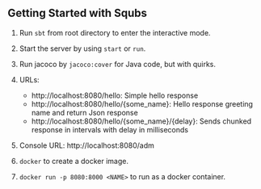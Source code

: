 Getting Started with Squbs
--------------------------

1. Run `sbt` from root directory to enter the interactive mode.

2. Start the server by using `start` or `run`.

3. Run jacoco by `jacoco:cover` for Java code, but with quirks.

5. URLs:
   * http://localhost:8080/hello: Simple hello response
   * http://localhost:8080/hello/{some_name}: Hello response greeting name and return Json response
   * http://localhost:8080/hello/{some_name}/{delay}: Sends chunked response in intervals with delay in milliseconds

6. Console URL: http://localhost:8080/adm

7. `docker` to create a docker image.

8. `docker run -p 8080:8000 <NAME>` to run as a docker container.
